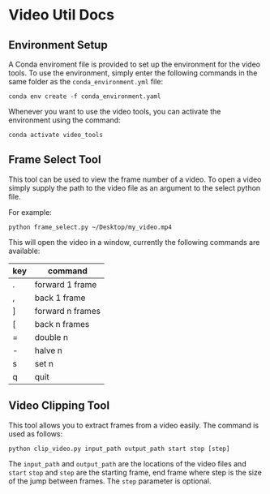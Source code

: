 # Video Util Docs

## Environment Setup
A Conda enviroment file is provided to set up the environment for the video tools. To use the environment, simply enter the following commands in the same folder as the `conda_environment.yml` file:

```
conda env create -f conda_environment.yaml
```

Whenever you want to use the video tools, you can activate the environment using the command:

```
conda activate video_tools
```

## Frame Select Tool
This tool can be used to view the frame number of a video. To open a video simply supply the path to the video file as an argument to the select python file.

For example:
```
python frame_select.py ~/Desktop/my_video.mp4
```

This will open the video in a window, currently the following commands are available:

| key | command            |
|-----|--------------------|
| .   | forward 1 frame    |
| ,   | back 1 frame       |
| ]   | forward n frames   |
| [   | back n frames      |
| =   | double n           |
| -   | halve n            |
| s   | set n              |
| q   | quit               |

## Video Clipping Tool

This tool allows you to extract frames from a video easily. The command is used as follows:

```
python clip_video.py input_path output_path start stop [step]
```

The `input_path` and `output_path` are the locations of the video files and `start` `stop` and `step` are the starting frame, end frame where step is the size of the jump between frames. The `step` parameter is optional.